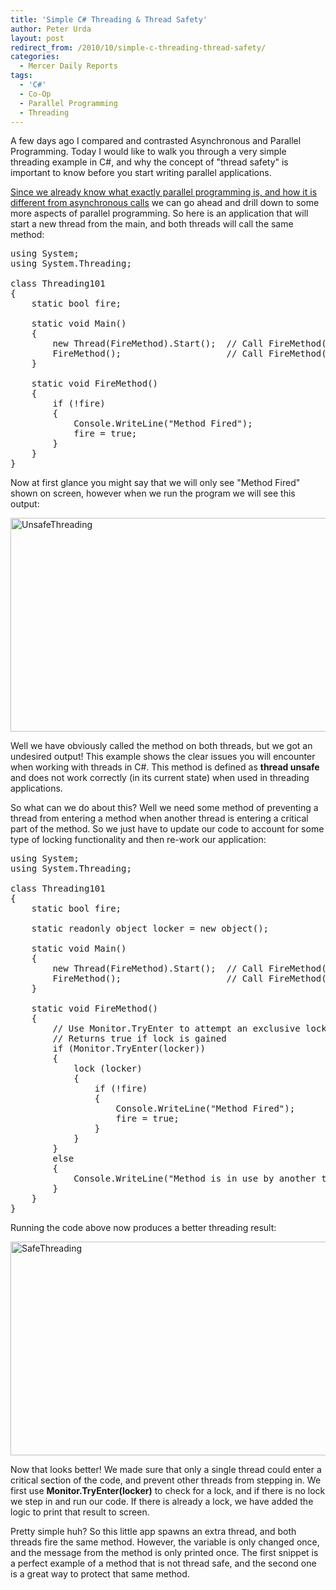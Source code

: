```yaml
---
title: 'Simple C# Threading & Thread Safety'
author: Peter Urda
layout: post
redirect_from: /2010/10/simple-c-threading-thread-safety/
categories:
  - Mercer Daily Reports
tags:
  - 'C#'
  - Co-Op
  - Parallel Programming
  - Threading
---
```

A few days ago I compared and contrasted Asynchronous and Parallel Programming. Today I would like to walk you through a very simple threading example in C#, and why the concept of "thread safety" is important to know before you start writing parallel applications.

[Since we already know what exactly parallel programming is, and how it is different from asynchronous calls][1] we can go ahead and drill down to some more aspects of parallel programming. So here is an application that will start a new thread from the main, and both threads will call the same method:

<pre class="brush: csharp; title: ; notranslate" title="">using System;
using System.Threading;

class Threading101
{
    static bool fire;

    static void Main()
    {
        new Thread(FireMethod).Start();  // Call FireMethod() on new thread
        FireMethod();                    // Call FireMethod() on main thread
    }

    static void FireMethod()
    {
        if (!fire)
        {
            Console.WriteLine("Method Fired");
            fire = true;
        }
    }
}
</pre>

Now at first glance you might say that we will only see "Method Fired" shown on screen, however when we run the program we will see this output:

<img class="aligncenter size-full wp-image-1002" title="UnsafeThreading" src="http://www.peter-urda.com/wp/wp-content/uploads/2010/10/UnsafeThreading.png" alt="UnsafeThreading" width="677" height="342" />

Well we have obviously called the method on both threads, but we got an undesired output! This example shows the clear issues you will encounter when working with threads in C#. This method is defined as **thread unsafe** and does not work correctly (in its current state) when used in threading applications.

So what can we do about this? Well we need some method of preventing a thread from entering a method when another thread is entering a critical part of the method. So we just have to update our code to account for some type of locking functionality and then re-work our application:

<pre class="brush: csharp; title: ; notranslate" title="">using System;
using System.Threading;

class Threading101
{
    static bool fire;

    static readonly object locker = new object();

    static void Main()
    {
        new Thread(FireMethod).Start();  // Call FireMethod() on new thread
        FireMethod();                    // Call FireMethod() on main thread
    }

    static void FireMethod()
    {
        // Use Monitor.TryEnter to attempt an exclusive lock.
        // Returns true if lock is gained
        if (Monitor.TryEnter(locker))
        {
            lock (locker)
            {
                if (!fire)
                {
                    Console.WriteLine("Method Fired");
                    fire = true;
                }
            }
        }
        else
        {
            Console.WriteLine("Method is in use by another thread!");
        }
    }
}
</pre>

Running the code above now produces a better threading result:

<img class="aligncenter size-full wp-image-1005" title="SafeThreading" src="http://www.peter-urda.com/wp/wp-content/uploads/2010/10/SafeThreading.png" alt="SafeThreading" width="677" height="342" />

Now that looks better! We made sure that only a single thread could enter a critical section of the code, and prevent other threads from stepping in. We first use **Monitor.TryEnter(locker)** to check for a lock, and if there is no lock we step in and run our code. If there is already a lock, we have added the logic to print that result to screen.

Pretty simple huh? So this little app spawns an extra thread, and both threads fire the same method. However, the variable is only changed once, and the message from the method is only printed once. The first snippet is a perfect example of a method that is not thread safe, and the second one is a great way to protect that same method.

 [1]: http://www.peter-urda.com/2010/10/asynchronous-versus-parallel-programming
